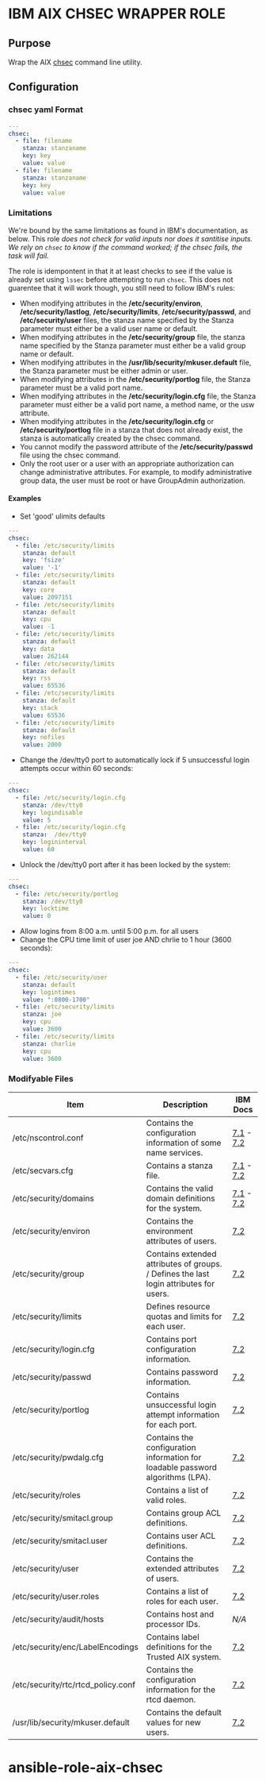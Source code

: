 # IBM AIX CHSEC WRAPPER ROLE

## Purpose

Wrap the AIX [chsec](https://www.ibm.com/support/knowledgecenter/en/ssw_aix_72/com.ibm.aix.cmds1/chsec.htm) command line utility.

## Configuration

### chsec yaml Format

```yaml
---
chsec:
  - file: filename
    stanza: stanzaname
    key: key
    value: value
  - file: filename
    stanza: stanzaname
    key: key
    value: value
```

### Limitations

We're bound by the same limitations as found in IBM's documentation, as below.  This role *does not check for valid inputs nor does it santitise inputs. We rely on `chsec` to know if the command worked; if the chsec fails, the task will fail.*

The role is idempontent in that it at least checks to see if the value is already set using `lssec` before attempting to run `chsec`. This does not guarentee that it will work though, you still need to follow IBM's rules:

- When modifying attributes in the **/etc/security/environ**, **/etc/security/lastlog**, **/etc/security/limits**, **/etc/security/passwd**, and **/etc/security/user** files, the stanza name specified by the Stanza parameter must either be a valid user name or default.
- When modifying attributes in the **/etc/security/group** file, the stanza name specified by the Stanza parameter must either be a valid group name or default.
- When modifying attributes in the **/usr/lib/security/mkuser.default** file, the Stanza parameter must be either admin or user.
- When modifying attributes in the **/etc/security/portlog** file, the Stanza parameter must be a valid port name.
- When modifying attributes in the **/etc/security/login.cfg** file, the Stanza parameter must either be a valid port name, a method name, or the usw attribute.
- When modifying attributes in the **/etc/security/login.cfg** or **/etc/security/portlog** file in a stanza that does not already exist, the stanza is automatically created by the chsec command.
- You cannot modify the password attribute of the **/etc/security/passwd** file using the chsec command.
- Only the root user or a user with an appropriate authorization can change administrative attributes. For example, to modify administrative group data, the user must be root or have GroupAdmin authorization.

#### Examples

- Set 'good' ulimits defaults

```yaml
---
chsec:
  - file: /etc/security/limits
    stanza: default
    key: 'fsize'
    value: '-1'
  - file: /etc/security/limits
    stanza: default
    key: core
    value: 2097151
  - file: /etc/security/limits
    stanza: default
    key: cpu
    value: -1
  - file: /etc/security/limits
    stanza: default
    key: data
    value: 262144
  - file: /etc/security/limits
    stanza: default
    key: rss
    value: 65536
  - file: /etc/security/limits
    stanza: default
    key: stack
    value: 65536
  - file: /etc/security/limits
    stanza: default
    key: nofiles
    value: 2000
```

- Change the /dev/tty0 port to automatically lock if 5 unsuccessful login attempts occur within 60 seconds:

```yaml
---
chsec:
  - file: /etc/security/login.cfg
    stanza: /dev/tty0
    key: logindisable
    value: 5
  - file: /etc/security/login.cfg
    stanza:  /dev/tty0
    key: logininterval
    value: 60
```

- Unlock the /dev/tty0 port after it has been locked by the system:

```yaml
---
chsec:
  - file: /etc/security/portlog
    stanza: /dev/tty0
    key: locktime
    value: 0
```

- Allow logins from 8:00 a.m. until 5:00 p.m. for all users
- Change the CPU time limit of user joe AND chrlie to 1 hour (3600 seconds):

```yaml
---
chsec:
  - file: /etc/security/user
    stanza: default
    key: logintimes
    value: ":0800-1700"
  - file: /etc/security/limits
    stanza: joe
    key: cpu
    value: 3600
  - file: /etc/security/limits
    stanza: charlie
    key: cpu
    value: 3600
```

### Modifyable Files

| Item                                | Description | IBM Docs
| -                                   | -           | -
| /etc/nscontrol.conf                 | Contains the configuration information of some name services. | [7.1](https://www.ibm.com/support/knowledgecenter/en/ssw_aix_71/com.ibm.aix.files/nscontrol.conf.htm) - [7.2](https://www.ibm.com/support/knowledgecenter/en/ssw_aix_72/com.ibm.aix.files/nscontrol.conf.htm)
| /etc/secvars.cfg                    | Contains a stanza file. | [7.1]((https://www.ibm.com/support/knowledgecenter/en/ssw_aix_71/com.ibm.aix.files/secvars.cfg.htm)) - [7.2](https://www.ibm.com/support/knowledgecenter/en/ssw_aix_72/com.ibm.aix.files/secvars.cfg.htm)
| /etc/security/domains               | Contains the valid domain definitions for the system. | [7.1](https://www.ibm.com/support/knowledgecenter/en/ssw_aix_71/com.ibm.aix.files/domainfile.htm) - [7.2](https://www.ibm.com/support/knowledgecenter/en/ssw_aix_72/com.ibm.aix.files/domainfile.htm)
| /etc/security/environ               | Contains the environment attributes of users. | [7.2](https://www.ibm.com/support/knowledgecenter/en/ssw_aix_72/com.ibm.aix.files/environ.htm)
| /etc/security/group                 | Contains extended attributes of groups. / Defines the last login attributes for users. | [7.2](https://www.ibm.com/support/knowledgecenter/en/ssw_aix_72/com.ibm.aix.files/group.htm)
| /etc/security/limits                | Defines resource quotas and limits for each user. | [7.2](https://www.ibm.com/support/knowledgecenter/en/ssw_aix_72/com.ibm.aix.files/limits.htm)
| /etc/security/login.cfg             | Contains port configuration information. | [7.2](https://www.ibm.com/support/knowledgecenter/en/ssw_aix_72/com.ibm.aix.files/login.cfg.htm)
| /etc/security/passwd                | Contains password information. | [7.2](https://www.ibm.com/support/knowledgecenter/en/ssw_aix_72/com.ibm.aix.files/passwd.htm)
| /etc/security/portlog               | Contains unsuccessful login attempt information for each port. | [7.2](https://www.ibm.com/support/knowledgecenter/en/ssw_aix_72/com.ibm.aix.files/portlog.htm)
| /etc/security/pwdalg.cfg            | Contains the configuration information for loadable password algorithms (LPA). | [7.2](https://www.ibm.com/support/knowledgecenter/en/ssw_aix_72/com.ibm.aix.files/pwdalg.cfg.htm)
| /etc/security/roles                 | Contains a list of valid roles. | [7.2](https://www.ibm.com/support/knowledgecenter/en/ssw_aix_72/com.ibm.aix.files/roles.htm)
| /etc/security/smitacl.group         | Contains group ACL definitions. | [7.2](https://www.ibm.com/support/knowledgecenter/en/ssw_aix_72/com.ibm.aix.files/smitacl.group.htm)
| /etc/security/smitacl.user          | Contains user ACL definitions. | [7.2](https://www.ibm.com/support/knowledgecenter/en/ssw_aix_72/com.ibm.aix.files/smitacl.user.htm)
| /etc/security/user                  | Contains the extended attributes of users. | [7.2](https://www.ibm.com/support/knowledgecenter/en/ssw_aix_72/com.ibm.aix.files/user.htm)
| /etc/security/user.roles            | Contains a list of roles for each user. | [7.2](https://www.ibm.com/support/knowledgecenter/en/ssw_aix_72/com.ibm.aix.files/user.roles.htm)
| /etc/security/audit/hosts           | Contains host and processor IDs. | *N/A*
| /etc/security/enc/LabelEncodings    | Contains label definitions for the Trusted AIX system. | [7.2](https://www.ibm.com/support/knowledgecenter/en/ssw_aix_72/com.ibm.aix.security/taix_cust_le_file.htm)
| /etc/security/rtc/rtcd_policy.conf  | Contains the configuration information for the rtcd daemon. | [7.2](https://www.ibm.com/support/knowledgecenter/en/ssw_aix_72/com.ibm.aix.files/rtcd.policy.cnf.htm)
| /usr/lib/security/mkuser.default    | Contains the default values for new users. | [7.2](https://www.ibm.com/support/knowledgecenter/en/ssw_aix_71/com.ibm.aix.files/mkuser.default.htm)
# ansible-role-aix-chsec
